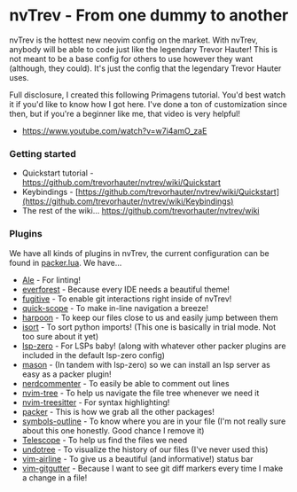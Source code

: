 # nvTrev - From one dummy to another

nvTrev is the hottest new neovim config on the market. With nvTrev, anybody will be able to code just like the legendary Trevor Hauter! This is not meant to be a base config for others to use however they want (although, they could). It's just the config that the legendary Trevor Hauter uses.

Full disclosure, I created this following Primagens tutorial. You'd best watch it if you'd like to know how I got here. I've done a ton of customization since then, but if you're a beginner like me, that video is very helpful! 
  - https://www.youtube.com/watch?v=w7i4amO_zaE

### Getting started
- Quickstart tutorial - https://github.com/trevorhauter/nvtrev/wiki/Quickstart
- Keybindings - [https://github.com/trevorhauter/nvtrev/wiki/Quickstart](https://github.com/trevorhauter/nvtrev/wiki/Keybindings)
- The rest of the wiki... https://github.com/trevorhauter/nvtrev/wiki
 
### Plugins
We have all kinds of plugins in nvTrev, the current configuration can be found in [packer.lua](https://github.com/trevorhauter/nvtrev/blob/main/lua/trev_is_cool/packer.lua). We have...

- [Ale](https://github.com/dense-analysis/ale) - For linting!
- [everforest](https://github.com/sainnhe/everforest) - Because every IDE needs a beautiful theme!
- [fugitive](https://github.com/tpope/vim-fugitive) - To enable git interactions right inside of nvTrev!
- [quick-scope](https://github.com/unblevable/quick-scope) - To make in-line navigation a breeze!
- [harpoon](https://github.com/ThePrimeagen/harpoon/tree/harpoon2) - To keep our files close to us and easily jump between them
- [isort](https://github.com/stsewd/isort.nvim) - To sort python imports! (This one is basically in trial mode. Not too sure about it yet)
- [lsp-zero](https://github.com/VonHeikemen/lsp-zero.nvim) - For LSPs baby! (along with whatever other packer plugins are included in the default lsp-zero config)
- [mason](https://github.com/williamboman/mason.nvim) - (In tandem with lsp-zero) so we can install an lsp server as easy as a packer plugin!
- [nerdcommenter](https://github.com/preservim/nerdcommenter) - To easily be able to comment out lines
- [nvim-tree](https://github.com/nvim-tree/nvim-tree.lua) - To help us navigate the file tree whenever we need it
- [nvim-treesitter](https://github.com/nvim-treesitter/nvim-treesitter) - For syntax highlighting!
- [packer](https://github.com/wbthomason/packer.nvim) - This is how we grab all the other packages!
- [symbols-outline](https://github.com/simrat39/symbols-outline.nvim) - To know where you are in your file (I'm not really sure about this one honestly. Good chance I remove it)
- [Telescope](https://github.com/nvim-telescope/telescope.nvim) - To help us find the files we need
- [undotree](https://github.com/mbbill/undotree) - To visualize the history of our files (I've never used this)
- [vim-airline](https://github.com/vim-airline/vim-airline) - To give us a beautiful (and informative!) status bar
- [vim-gitgutter](https://github.com/airblade/vim-gitgutter) - Because I want to see git diff markers every time I make a change in a file! 
